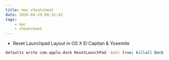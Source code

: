 ```yaml
---
title: mac cheatsheet
date: 2016-04-29 09:32:42
tags: 
    - mac
    - cheatsheet
---
```

+ Reset Launchpad Layout in OS X El Capitan & Yosemite
```bash
defaults write com.apple.dock ResetLaunchPad -bool true; killall Dock
```
<!-- more -->